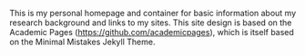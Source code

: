 This is my personal homepage and container for basic information about my research background and links to my sites. This site design is based on the Academic Pages (https://github.com/academicpages), which is itself based on the Minimal Mistakes Jekyll Theme.